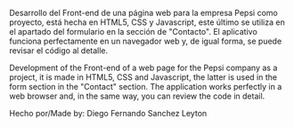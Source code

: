 Desarrollo del Front-end de una página web para la empresa Pepsi como proyecto, está hecha en HTML5, CSS y Javascript, este último se utiliza en el apartado del formulario en la sección de "Contacto". El aplicativo funciona perfectamente en un navegador web y, de igual forma, se puede revisar el código al detalle.

Development of the Front-end of a web page for the Pepsi company as a project, it is made in HTML5, CSS and Javascript, the latter is used in the form section in the "Contact" section. The application works perfectly in a web browser and, in the same way, you can review the code in detail.

Hecho por/Made by: Diego Fernando Sanchez Leyton
